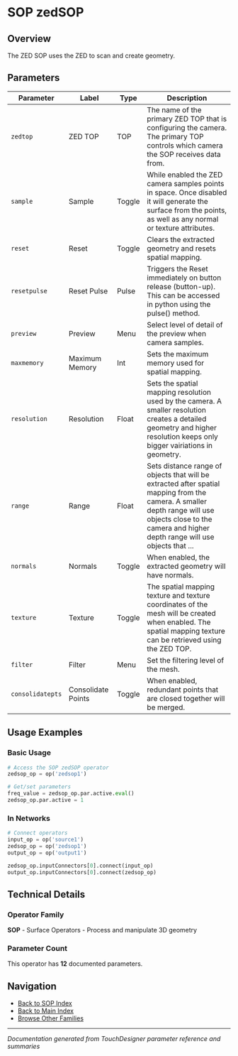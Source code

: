 # SOP zedSOP

## Overview

The ZED SOP uses the ZED to scan and create geometry.

## Parameters

| Parameter | Label | Type | Description |
|-----------|-------|------|-------------|
| `zedtop` | ZED TOP | TOP | The name of the primary ZED TOP that is configuring the camera. The primary TOP controls which camera the SOP receives data from. |
| `sample` | Sample | Toggle | While enabled the ZED camera samples points in space. Once disabled it will generate the surface from the points, as well as any normal or texture attributes. |
| `reset` | Reset | Toggle | Clears the extracted geometry and resets spatial mapping. |
| `resetpulse` | Reset Pulse | Pulse | Triggers the Reset immediately on button release (button-up). This can be accessed in python using the pulse() method. |
| `preview` | Preview | Menu | Select level of detail of the preview when camera samples. |
| `maxmemory` | Maximum Memory | Int | Sets the maximum memory used for spatial mapping. |
| `resolution` | Resolution | Float | Sets the spatial mapping resolution used by the camera. A smaller resolution creates a detailed geometry and higher resolution keeps only bigger vairiations in geometry. |
| `range` | Range | Float | Sets distance range of objects that will be extracted after spatial mapping from the camera. A smaller depth range will use objects close to the camera and higher depth range will use objects that ... |
| `normals` | Normals | Toggle | When enabled, the extracted geometry will have normals. |
| `texture` | Texture | Toggle | The spatial mapping texture and texture coordinates of the mesh will be created when enabled. The spatial mapping texture can be retrieved using the ZED TOP. |
| `filter` | Filter | Menu | Set the filtering level of the mesh. |
| `consolidatepts` | Consolidate Points | Toggle | When enabled, redundant points that are closed together will be merged. |

## Usage Examples

### Basic Usage

```python
# Access the SOP zedSOP operator
zedsop_op = op('zedsop1')

# Get/set parameters
freq_value = zedsop_op.par.active.eval()
zedsop_op.par.active = 1
```

### In Networks

```python
# Connect operators
input_op = op('source1')
zedsop_op = op('zedsop1')
output_op = op('output1')

zedsop_op.inputConnectors[0].connect(input_op)
output_op.inputConnectors[0].connect(zedsop_op)
```

## Technical Details

### Operator Family

**SOP** - Surface Operators - Process and manipulate 3D geometry

### Parameter Count

This operator has **12** documented parameters.

## Navigation

- [Back to SOP Index](../SOP/SOP_INDEX.md)
- [Back to Main Index](../OPERATORS_INDEX.md)
- [Browse Other Families](../OPERATORS_INDEX.md#quick-navigation)

---
*Documentation generated from TouchDesigner parameter reference and summaries*
